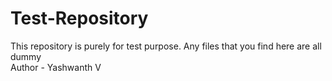 # Test-Repository
This repository is purely for test purpose. Any files that you find here are all dummy <br>
Author - Yashwanth V
